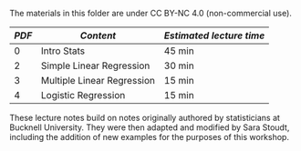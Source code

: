 The materials in this folder are under CC BY-NC 4.0 (non-commercial use).

| *PDF* | 	*Content* | *Estimated lecture time* | 
| ---------| --------------------------| --------| 
|0 | Intro Stats | 45 min| N/A |
|2 | Simple Linear Regression | 30 min | 
|3 | Multiple Linear Regression | 15 min | 
|4 | Logistic Regression | 15 min | 


These lecture notes build on notes originally authored by statisticians at Bucknell University. They were then adapted and modified by Sara Stoudt, including the addition of new examples for the purposes of this workshop.

